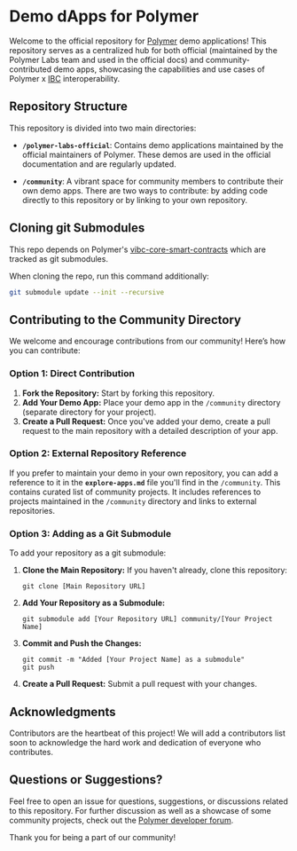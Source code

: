 # Demo dApps for Polymer

Welcome to the official repository for [Polymer](https://polymerlabs.org) demo applications! This repository serves as a centralized hub for both official (maintained by the Polymer Labs team and used in the official docs) and community-contributed demo apps, showcasing the capabilities and use cases of Polymer x [IBC](https://ibcprotocol.dev) interoperability.

## Repository Structure

This repository is divided into two main directories:

- **`/polymer-labs-official`**: Contains demo applications maintained by the official maintainers of Polymer. These demos are used in the official documentation and are regularly updated.

- **`/community`**: A vibrant space for community members to contribute their own demo apps. There are two ways to contribute: by adding code directly to this repository or by linking to your own repository.

## Cloning git Submodules

This repo depends on Polymer's [vibc-core-smart-contracts](https://github.com/open-ibc/vibc-core-smart-contracts) which are tracked as git submodules.

When cloning the repo, run this command additionally:
```bash
git submodule update --init --recursive
```

## Contributing to the Community Directory

We welcome and encourage contributions from our community! Here’s how you can contribute:

### Option 1: Direct Contribution

1. **Fork the Repository:** Start by forking this repository.
2. **Add Your Demo App:** Place your demo app in the `/community` directory (separate directory for your project).
3. **Create a Pull Request:** Once you've added your demo, create a pull request to the main repository with a detailed description of your app.

### Option 2: External Repository Reference

If you prefer to maintain your demo in your own repository, you can add a reference to it in the **`explore-apps.md`** file you'll find in the `/community`. This contains curated list of community projects. It includes references to projects maintained in the `/community` directory and links to external repositories.

### Option 3: Adding as a Git Submodule

To add your repository as a git submodule:

1. **Clone the Main Repository:** If you haven't already, clone this repository:
   ```
   git clone [Main Repository URL]
   ```
2. **Add Your Repository as a Submodule:**
   ```
   git submodule add [Your Repository URL] community/[Your Project Name]
   ```
3. **Commit and Push the Changes:**
   ```
   git commit -m "Added [Your Project Name] as a submodule"
   git push
   ```
4. **Create a Pull Request:** Submit a pull request with your changes.

## Acknowledgments

Contributors are the heartbeat of this project! We will add a contributors list soon to acknowledge the hard work and dedication of everyone who contributes.

## Questions or Suggestions?

Feel free to open an issue for questions, suggestions, or discussions related to this repository. For further discussion as well as a showcase of some community projects, check out the [Polymer developer forum](https://forum.polymerlabs.org).

Thank you for being a part of our community!

